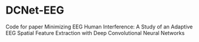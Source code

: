 # DCNet-EEG
Code for paper Minimizing EEG Human Interference: A Study of an Adaptive EEG Spatial Feature Extraction with Deep Convolutional Neural Networks
